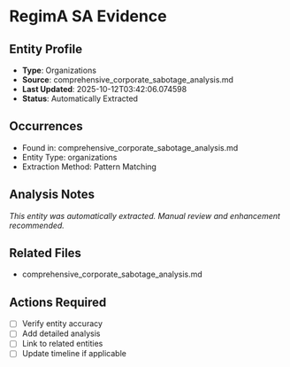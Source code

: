 # RegimA SA Evidence

## Entity Profile
- **Type**: Organizations
- **Source**: comprehensive_corporate_sabotage_analysis.md
- **Last Updated**: 2025-10-12T03:42:06.074598
- **Status**: Automatically Extracted

## Occurrences
- Found in: comprehensive_corporate_sabotage_analysis.md
- Entity Type: organizations
- Extraction Method: Pattern Matching

## Analysis Notes
*This entity was automatically extracted. Manual review and enhancement recommended.*

## Related Files
- comprehensive_corporate_sabotage_analysis.md

## Actions Required
- [ ] Verify entity accuracy
- [ ] Add detailed analysis
- [ ] Link to related entities
- [ ] Update timeline if applicable
